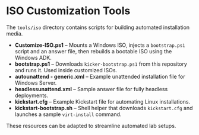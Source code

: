# ISO Customization Tools

The `tools/iso` directory contains scripts for building automated installation media.

- **Customize-ISO.ps1** – Mounts a Windows ISO, injects a `bootstrap.ps1` script and an answer file, then rebuilds a bootable ISO using the Windows ADK.
- **bootstrap.ps1** – Downloads `kicker-bootstrap.ps1` from this repository and runs it. Used inside customized ISOs.
- **autounattend - generic.xml** – Example unattended installation file for Windows Server.
- **headlessunattend.xml** – Sample answer file for fully headless deployments.
- **kickstart.cfg** – Example Kickstart file for automating Linux installations.
- **kickstart-bootstrap.sh** – Shell helper that downloads `kickstart.cfg` and launches a sample `virt-install` command.

These resources can be adapted to streamline automated lab setups.
